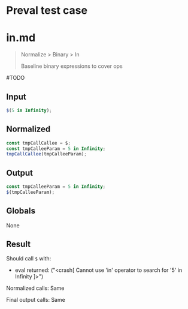 # Preval test case

# in.md

> Normalize > Binary > In
>
> Baseline binary expressions to cover ops

#TODO

## Input

`````js filename=intro
$(5 in Infinity);
`````

## Normalized

`````js filename=intro
const tmpCallCallee = $;
const tmpCalleeParam = 5 in Infinity;
tmpCallCallee(tmpCalleeParam);
`````

## Output

`````js filename=intro
const tmpCalleeParam = 5 in Infinity;
$(tmpCalleeParam);
`````

## Globals

None

## Result

Should call `$` with:
 - eval returned: ("<crash[ Cannot use 'in' operator to search for '5' in Infinity ]>")

Normalized calls: Same

Final output calls: Same
